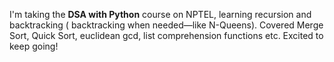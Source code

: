 I'm taking the **DSA with Python** course on NPTEL, learning recursion and backtracking ( backtracking when needed—like N-Queens). Covered Merge Sort, Quick Sort, euclidean gcd, list comprehension functions etc. Excited to keep going! 
